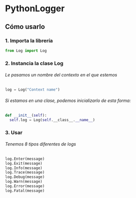 # PythonLogger

## Cómo usarlo

### 1. Importa la librería

```python
from Log import Log
```

### 2. Instancia la clase Log

###### Le pasamos un nombre del contexto en el que estemos

```python
log = Log("Context name")
```

###### Si estamos en una clase, podemos inicializarlo de esta forma:


```python
def __init__(self):
  self.log = Log(self.__class__.__name__)
```

### 3. Usar

###### Tenemos 8 tipos diferentes de logs

```python
log.Enter(message)
log.Exit(message)
log.Info(message)
log.Trace(message)
log.Debug(message)
log.Warn(message)
log.Error(message)
log.Fatal(message)
```
